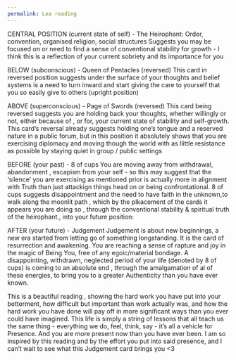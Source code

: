 ```yaml
---
permalink: Lea reading
---
```

CENTRAL POSITION (current state of self) - The Heirophant:
Order, convention, organised religion, social structures 
Suggests you may be focused on or need to find a sense of conventional stability for growth - I think this is a reflection of your current sobriety and its importance for you 

BELOW (subconscious) - Queen of Pentacles (reversed) 
This card in reversed position suggests under the surface of your thoughts and belief systems is a need to turn inward and start giving the care to yourself that you so easily give to others (upright position) 

ABOVE (superconscious) - Page of Swords (reversed) 
This card being reversed suggests you are holding back your thoughts, whether willingly or not, either because of , or for, your current state of stability and self-growth. This card’s reversal already suggests holding one’s tongue and a reserved nature in a public forum, but in this position it absolutely shows that you are exercising diplomacy and moving though the world with as llittle resistance as possible by staying quiet in group / public settings 

BEFORE (your past) - 8 of cups 
You are moving away from withdrawal, abandonment , escapism from your self - so this may suggest that the ‘silence’ you are exercising as mentioned prior is actually more in alignment with Truth than just attackign things head on or being confrontational. 8 of cups suggests disappointment and the need to have faith in the unknown,to walk along the moonlit path , which by the plkacement of the cards it appears you are doing so , through the conventional stability & spiritual truth of the heirophant., into your future position:

AFTER (your future) - Judgement 
Judgement is about new beginnings, a new era started from letting go of something longstanding. It is the card of resurrection and awakening. You are reaching a sense of rapture and joy in the magic of Being You, free of any egoic/material bondage. A disappointing, withdrawn, neglected period of your life (denoted by 8 of cups) is coming to an absolute end , through the amalgamation of al of these energies, to bring you to a greater Authenticity than you have ever known.

This is a beautiful reading , showing the hard work you have put into your betterment, how difficult but important than work actually was, and how the hard work you have done will pay off in more significant ways than you ever could have imagined. This life is simply a string of lessons that all teach us the same thing - everything we do, feel, think, say - it’s all a vehicle for Presence. And you are more present now than you have ever been. I am so inspired by this reading and by the effort you put into said presence, and I can’t wait to see what this Judgement card brings you <3